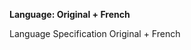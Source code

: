 <!-- markdownlint-disable MD041-->
**Language: Original + French**<br>

Language Specification Original + French
<!-- markdownlint-enable MD041-->
